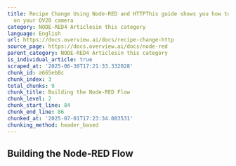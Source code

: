 ```yaml
---
title: Recipe Change Using Node-RED and HTTPThis guide shows you how to change recipes
  on your OV20 camera
category: NODE-RED4 Articlesin this category
language: English
url: https://docs.overview.ai/docs/recipe-change-http
source_page: https://docs.overview.ai/docs/node-red
parent_category: NODE-RED4 Articlesin this category
is_individual_article: true
scraped_at: '2025-06-30T17:21:33.332028'
chunk_id: a665eb8c
chunk_index: 3
total_chunks: 9
chunk_title: Building the Node-RED Flow
chunk_level: 2
chunk_start_line: 84
chunk_end_line: 86
chunked_at: '2025-07-01T17:23:34.003531'
chunking_method: header_based
---
```


## Building the Node-RED Flow
